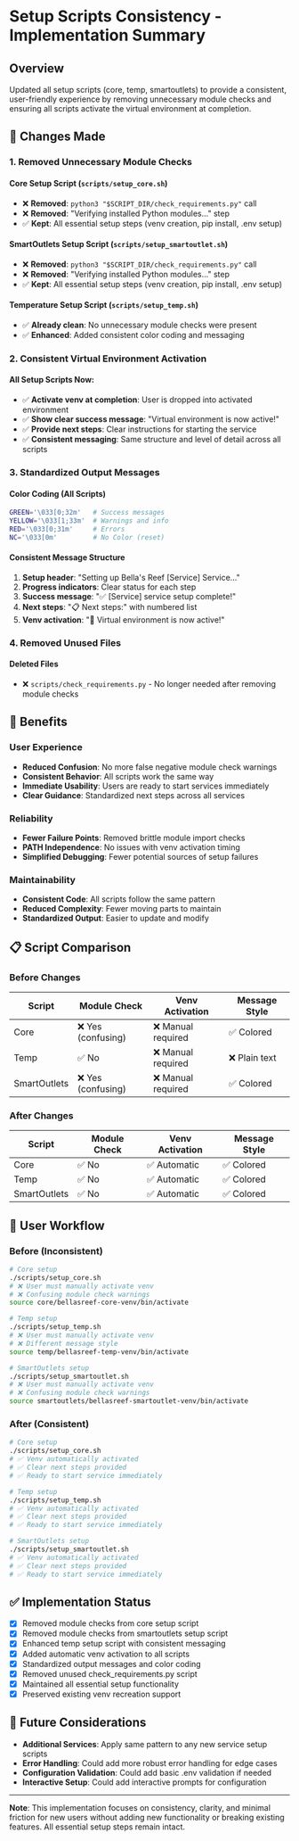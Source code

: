 # Setup Scripts Consistency - Implementation Summary

## Overview

Updated all setup scripts (core, temp, smartoutlets) to provide a consistent, user-friendly experience by removing unnecessary module checks and ensuring all scripts activate the virtual environment at completion.

## 🔧 **Changes Made**

### 1. **Removed Unnecessary Module Checks**

#### **Core Setup Script** (`scripts/setup_core.sh`)
- ❌ **Removed**: `python3 "$SCRIPT_DIR/check_requirements.py"` call
- ❌ **Removed**: "Verifying installed Python modules..." step
- ✅ **Kept**: All essential setup steps (venv creation, pip install, .env setup)

#### **SmartOutlets Setup Script** (`scripts/setup_smartoutlet.sh`)
- ❌ **Removed**: `python3 "$SCRIPT_DIR/check_requirements.py"` call
- ❌ **Removed**: "Verifying installed Python modules..." step
- ✅ **Kept**: All essential setup steps (venv creation, pip install, .env setup)

#### **Temperature Setup Script** (`scripts/setup_temp.sh`)
- ✅ **Already clean**: No unnecessary module checks were present
- ✅ **Enhanced**: Added consistent color coding and messaging

### 2. **Consistent Virtual Environment Activation**

#### **All Setup Scripts Now:**
- ✅ **Activate venv at completion**: User is dropped into activated environment
- ✅ **Show clear success message**: "Virtual environment is now active!"
- ✅ **Provide next steps**: Clear instructions for starting the service
- ✅ **Consistent messaging**: Same structure and level of detail across all scripts

### 3. **Standardized Output Messages**

#### **Color Coding (All Scripts)**
```bash
GREEN='\033[0;32m'   # Success messages
YELLOW='\033[1;33m'  # Warnings and info
RED='\033[0;31m'     # Errors
NC='\033[0m'         # No Color (reset)
```

#### **Consistent Message Structure**
1. **Setup header**: "Setting up Bella's Reef [Service] Service..."
2. **Progress indicators**: Clear status for each step
3. **Success message**: "✅ [Service] service setup complete!"
4. **Next steps**: "📋 Next steps:" with numbered list
5. **Venv activation**: "🎯 Virtual environment is now active!"

### 4. **Removed Unused Files**

#### **Deleted Files**
- ❌ `scripts/check_requirements.py` - No longer needed after removing module checks

## 🎯 **Benefits**

### **User Experience**
- **Reduced Confusion**: No more false negative module check warnings
- **Consistent Behavior**: All scripts work the same way
- **Immediate Usability**: Users are ready to start services immediately
- **Clear Guidance**: Standardized next steps across all services

### **Reliability**
- **Fewer Failure Points**: Removed brittle module import checks
- **PATH Independence**: No issues with venv activation timing
- **Simplified Debugging**: Fewer potential sources of setup failures

### **Maintainability**
- **Consistent Code**: All scripts follow the same pattern
- **Reduced Complexity**: Fewer moving parts to maintain
- **Standardized Output**: Easier to update and modify

## 📋 **Script Comparison**

### **Before Changes**
| Script | Module Check | Venv Activation | Message Style |
|--------|-------------|-----------------|---------------|
| Core | ❌ Yes (confusing) | ❌ Manual required | ✅ Colored |
| Temp | ✅ No | ❌ Manual required | ❌ Plain text |
| SmartOutlets | ❌ Yes (confusing) | ❌ Manual required | ✅ Colored |

### **After Changes**
| Script | Module Check | Venv Activation | Message Style |
|--------|-------------|-----------------|---------------|
| Core | ✅ No | ✅ Automatic | ✅ Colored |
| Temp | ✅ No | ✅ Automatic | ✅ Colored |
| SmartOutlets | ✅ No | ✅ Automatic | ✅ Colored |

## 🚀 **User Workflow**

### **Before (Inconsistent)**
```bash
# Core setup
./scripts/setup_core.sh
# ❌ User must manually activate venv
# ❌ Confusing module check warnings
source core/bellasreef-core-venv/bin/activate

# Temp setup  
./scripts/setup_temp.sh
# ❌ User must manually activate venv
# ❌ Different message style
source temp/bellasreef-temp-venv/bin/activate

# SmartOutlets setup
./scripts/setup_smartoutlet.sh
# ❌ User must manually activate venv
# ❌ Confusing module check warnings
source smartoutlets/bellasreef-smartoutlet-venv/bin/activate
```

### **After (Consistent)**
```bash
# Core setup
./scripts/setup_core.sh
# ✅ Venv automatically activated
# ✅ Clear next steps provided
# ✅ Ready to start service immediately

# Temp setup
./scripts/setup_temp.sh  
# ✅ Venv automatically activated
# ✅ Clear next steps provided
# ✅ Ready to start service immediately

# SmartOutlets setup
./scripts/setup_smartoutlet.sh
# ✅ Venv automatically activated
# ✅ Clear next steps provided
# ✅ Ready to start service immediately
```

## ✅ **Implementation Status**

- [x] Removed module checks from core setup script
- [x] Removed module checks from smartoutlets setup script
- [x] Enhanced temp setup script with consistent messaging
- [x] Added automatic venv activation to all scripts
- [x] Standardized output messages and color coding
- [x] Removed unused check_requirements.py script
- [x] Maintained all essential setup functionality
- [x] Preserved existing venv recreation support

## 🔄 **Future Considerations**

- **Additional Services**: Apply same pattern to any new service setup scripts
- **Error Handling**: Could add more robust error handling for edge cases
- **Configuration Validation**: Could add basic .env validation if needed
- **Interactive Setup**: Could add interactive prompts for configuration

---

**Note**: This implementation focuses on consistency, clarity, and minimal friction for new users without adding new functionality or breaking existing features. All essential setup steps remain intact. 